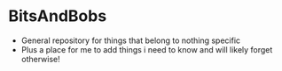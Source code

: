BitsAndBobs
===========
- General repository for things that belong to nothing specific
- Plus a place for me to add things i need to know and will likely forget otherwise!
